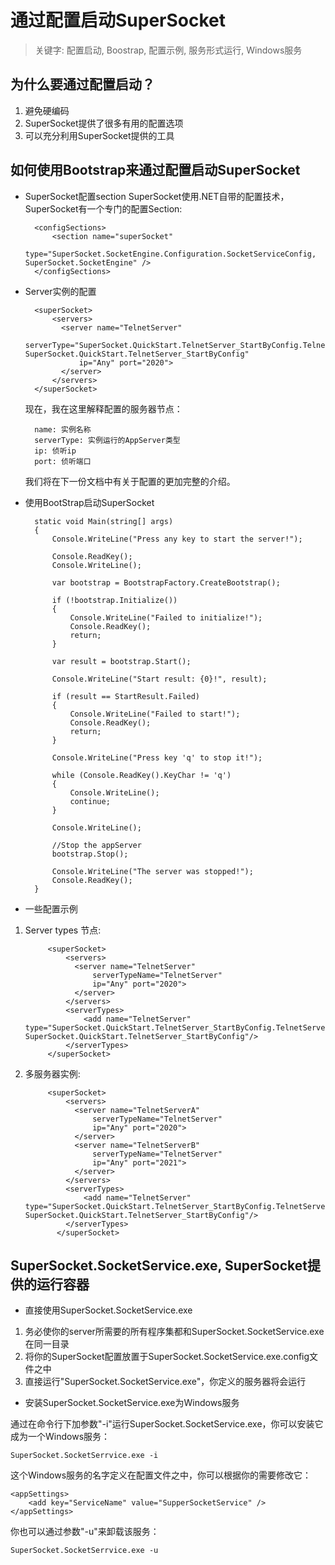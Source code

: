 # 通过配置启动SuperSocket

> 关键字: 配置启动, Boostrap, 配置示例, 服务形式运行, Windows服务

## 为什么要通过配置启动？
1. 避免硬编码
2. SuperSocket提供了很多有用的配置选项
3. 可以充分利用SuperSocket提供的工具

## 如何使用Bootstrap来通过配置启动SuperSocket

* SuperSocket配置section
    SuperSocket使用.NET自带的配置技术，SuperSocket有一个专门的配置Section:

        <configSections>
            <section name="superSocket"
                 type="SuperSocket.SocketEngine.Configuration.SocketServiceConfig, SuperSocket.SocketEngine" />
        </configSections>

* Server实例的配置

        <superSocket>
            <servers>
              <server name="TelnetServer"
                  serverType="SuperSocket.QuickStart.TelnetServer_StartByConfig.TelnetServer, SuperSocket.QuickStart.TelnetServer_StartByConfig"
                  ip="Any" port="2020">
              </server>
            </servers>
        </superSocket>

    现在，我在这里解释配置的服务器节点：

        name: 实例名称
        serverType: 实例运行的AppServer类型
        ip: 侦听ip
        port: 侦听端口

    我们将在下一份文档中有关于配置的更加完整的介绍。

* 使用BootStrap启动SuperSocket

        static void Main(string[] args)
        {
            Console.WriteLine("Press any key to start the server!");

            Console.ReadKey();
            Console.WriteLine();

            var bootstrap = BootstrapFactory.CreateBootstrap();

            if (!bootstrap.Initialize())
            {
                Console.WriteLine("Failed to initialize!");
                Console.ReadKey();
                return;
            }

            var result = bootstrap.Start();

            Console.WriteLine("Start result: {0}!", result);

            if (result == StartResult.Failed)
            {
                Console.WriteLine("Failed to start!");
                Console.ReadKey();
                return;
            }

            Console.WriteLine("Press key 'q' to stop it!");

            while (Console.ReadKey().KeyChar != 'q')
            {
                Console.WriteLine();
                continue;
            }

            Console.WriteLine();

            //Stop the appServer
            bootstrap.Stop();

            Console.WriteLine("The server was stopped!");
            Console.ReadKey();
        }

* 一些配置示例

1. Server types 节点:

            <superSocket>
                <servers>
                  <server name="TelnetServer"
                      serverTypeName="TelnetServer"
                      ip="Any" port="2020">
                  </server>
                </servers>
                <serverTypes>
                    <add name="TelnetServer" type="SuperSocket.QuickStart.TelnetServer_StartByConfig.TelnetServer, SuperSocket.QuickStart.TelnetServer_StartByConfig"/>
                </serverTypes>
            </superSocket>


2. 多服务器实例:

            <superSocket>
                <servers>
                  <server name="TelnetServerA"
                      serverTypeName="TelnetServer"
                      ip="Any" port="2020">
                  </server>
                  <server name="TelnetServerB"
                      serverTypeName="TelnetServer"
                      ip="Any" port="2021">
                  </server>
                </servers>
                <serverTypes>
                    <add name="TelnetServer" type="SuperSocket.QuickStart.TelnetServer_StartByConfig.TelnetServer, SuperSocket.QuickStart.TelnetServer_StartByConfig"/>
                </serverTypes>
              </superSocket>

## SuperSocket.SocketService.exe, SuperSocket提供的运行容器

* 直接使用SuperSocket.SocketService.exe

1. 务必使你的server所需要的所有程序集都和SuperSocket.SocketService.exe在同一目录
2. 将你的SuperSocket配置放置于SuperSocket.SocketService.exe.config文件之中
3. 直接运行"SuperSocket.SocketService.exe"，你定义的服务器将会运行 

* 安装SuperSocket.SocketService.exe为Windows服务

通过在命令行下加参数"-i"运行SuperSocket.SocketService.exe，你可以安装它成为一个Windows服务：

    SuperSocket.SocketSerrvice.exe -i


这个Windows服务的名字定义在配置文件之中，你可以根据你的需要修改它：

    <appSettings>
        <add key="ServiceName" value="SupperSocketService" />
    </appSettings>


你也可以通过参数"-u"来卸载该服务：

    SuperSocket.SocketSerrvice.exe -u